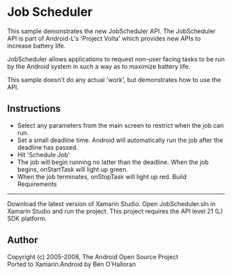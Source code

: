 Job Scheduler
=============
This sample demonstrates the new JobScheduler API. The JobScheduler API is part of Android-L's 'Project Volta' which provides new APIs to increase battery life.

JobScheduler allows applications to request non-user facing tasks to be run by the Android system in such a way as to maximize battery life. 

This sample doesn't do any actual 'work', but demonstrates how to use the API.

Instructions
------------
* Select any parameters from the main screen to restrict when the job can run.
* Set a small deadline time. Android will automatically run the job after the deadline has passed.
* Hit 'Schedule Job'
* The job will begin running no latter than the deadline. When the job begins, onStartTask will light up green.
* When the job terminates, onStopTask will light up red.
Build Requirements
------------------
Download the latest version of Xamarin Studio. Open JobScheduler.sln in Xamarin Studio and run the project. This project requires the API level 21 (L) SDK platform.

Author
------
Copyright (c) 2005-2008, The Android Open Source Project  
Ported to Xamarin.Android by Ben O'Halloran